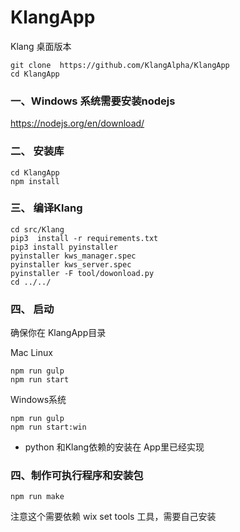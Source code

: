 # KlangApp
Klang 桌面版本
```
git clone  https://github.com/KlangAlpha/KlangApp
cd KlangApp
```

### 一、Windows 系统需要安装nodejs
https://nodejs.org/en/download/

### 二、 安装库
```
cd KlangApp
npm install
```

### 三、 编译Klang
```
cd src/Klang
pip3  install -r requirements.txt
pip3 install pyinstaller
pyinstaller kws_manager.spec
pyinstaller kws_server.spec
pyinstaller -F tool/dowonload.py
cd ../../
```

### 四、 启动

确保你在 KlangApp目录

Mac Linux
```
npm run gulp
npm run start
```
Windows系统
```
npm run gulp
npm run start:win
```

* python 和Klang依赖的安装在 App里已经实现

### 四、制作可执行程序和安装包
```
npm run make
```

注意这个需要依赖 wix set tools 工具，需要自己安装